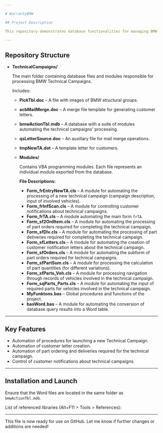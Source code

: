 ```yaml
---

# WarrantyBMW

## Project Description

This repository demonstrates database functionalities for managing BMW warranty claims. The project includes various modules and data for automating the processing of BMW warranty claims and technical campaigns. The warranty claims processing module is not yet uploaded but will be added later.

---
```


## Repository Structure

- **TechnicalCampaigns/**  

  The main folder containing database files and modules responsible for processing BMW Technical Campaigns.

  Includes:

  - **PickTbl.doc** – A file with images of BMW structural groups.
  - **acbMailMerge.doc** – A merge file template for generating customer letters.
  - **bmwActionTbl.mdb** – A database with a suite of modules automating the technical campaigns' processing.
  - **qsLetterSource.doc** – An auxiliary file for mail merge operations.
  - **tmpNewTA.dot** – A template letter for customers.

  - **Modules/**  

    Contains VBA programming modules. Each file represents an individual module exported from the database.  

    **File Descriptions:**

    - **Form_frEntryNewTA.cls** – A module for automating the processing of a new technical campaign (campaign description, input of involved vehicles).
    - **Form_frInfScan.cls** – A module for controlling customer notifications about technical campaigns.
    - **Form_frTA.cls** – A module automating the main form `frTA`.
    - **Form_sf2OrdItem.cls** – A module for automating the processing of part orders required for completing the technical campaign.
    - **Form_sfDlv.cls** – A module for automating the processing of part deliveries required for completing the technical campaign.
    - **Form_sfLetters.cls** – A module for automating the creation of customer notification letters about the technical campaign.
    - **Form_sfOrders.cls** – A module for automating the subform of part orders required for technical campaigns.
    - **Form_sfPartSum.cls** – A module for processing the calculation of part quantities (for different variations).
    - **Form_sfParts_Veh.cls** – A module for processing navigation through records of vehicles involved in the technical campaign.
    - **Form_sqParts_Parts.cls** – A module for automating the input of required parts for vehicles involved in the technical campaign.
    - **MyFunktons.bas** – Global procedures and functions of the project.
    - **basWord.bas** – A module for automating the conversion of database query results into a Word table.

---

## Key Features

- Automation of procedures for launching a new Technical Campaign.
- Automation of customer letter creation.
- Automation of part ordering and deliveries required for the technical campaign.
- Control of customer notifications about technical campaigns.

---

## Installation and Launch

Ensure that the Word files are located in the same folder as `bmwActionTbl.mdb`.

List of referenced libraries (Alt+F11 > Tools > References):

---

This file is now ready for use on GitHub. Let me know if further changes or additions are needed!

